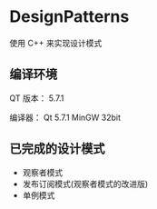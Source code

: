 # DesignPatterns

使用 C++ 来实现设计模式

## 编译环境

QT 版本： 5.7.1

编译器： Qt 5.7.1 MinGW 32bit

## 已完成的设计模式

- 观察者模式
- 发布订阅模式(观察者模式的改进版)
- 单例模式
